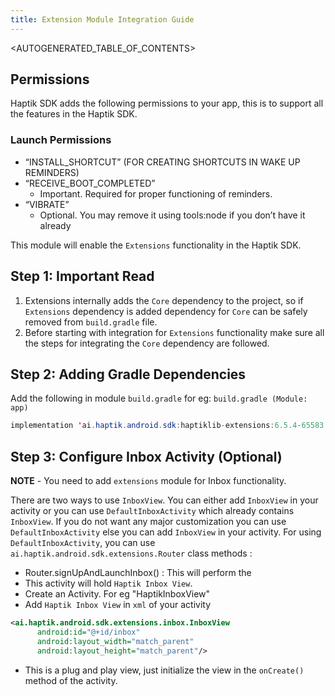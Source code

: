 ```yaml
---
title: Extension Module Integration Guide
---
```


<AUTOGENERATED_TABLE_OF_CONTENTS>

## Permissions

Haptik SDK adds the following permissions to your app, this is to support all the features in the Haptik SDK.

<a name="launch-permissions"></a>

### Launch Permissions

- “INSTALL_SHORTCUT” (FOR CREATING SHORTCUTS IN WAKE UP REMINDERS)
- “RECEIVE_BOOT_COMPLETED”
  - Important. Required for proper functioning of reminders.
- “VIBRATE”
  - Optional. You may remove it using tools:node if you don’t have it already
    

This module will enable the `Extensions` functionality in the Haptik SDK.

<a name="important-read"></a>

## Step 1: Important Read

1. Extensions internally adds the `Core` dependency to the project, so if `Extensions` dependency is added dependency for `Core` can be safely
   removed from `build.gradle` file.
2. Before starting with integration for `Extensions` functionality make sure all the steps for integrating the `Core` dependency are followed.

<a name="extensions-adding-gradle-dependencies"></a>

## Step 2: Adding Gradle Dependencies

Add the following in module `build.gradle` for eg: `build.gradle (Module: app)`

```java
implementation 'ai.haptik.android.sdk:haptiklib-extensions:6.5.4-65583'
```

## Step 3: Configure Inbox Activity (Optional)

**NOTE** - You need to add `extensions` module for Inbox functionality.

There are two ways to use `InboxView`. You can either add `InboxView` in your activity or you can use `DefaultInboxActivity` which already contains `InboxView`. If you do not want any major customization you can use `DefaultInboxActivity` else you can add `InboxView` in your activity.
For using `DefaultInboxActivity`, you can use `ai.haptik.android.sdk.extensions.Router` class methods :

- Router.signUpAndLaunchInbox() : This will perform the
- This activity will hold `Haptik Inbox View`.
- Create an Activity. For eg "HaptikInboxView"
- Add `Haptik Inbox View` in `xml` of your activity

```xml
<ai.haptik.android.sdk.extensions.inbox.InboxView
      android:id="@+id/inbox"
      android:layout_width="match_parent"
      android:layout_height="match_parent"/>
```

- This is a plug and play view, just initialize the view in the
  `onCreate()` method of the activity.    